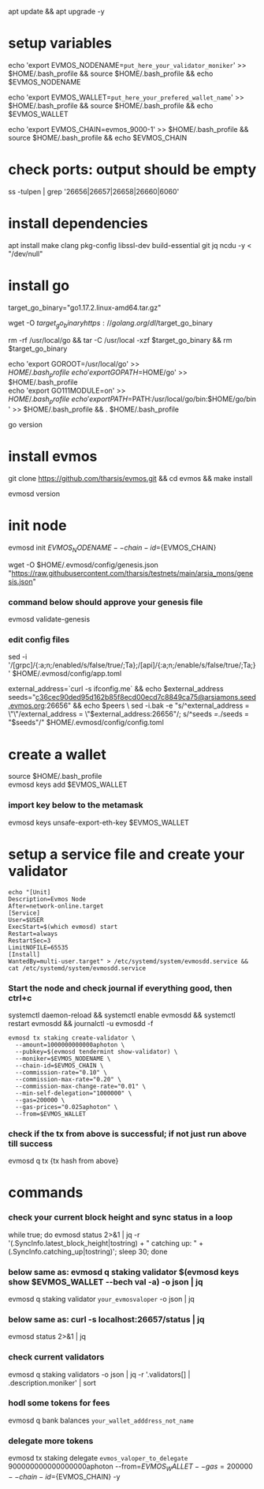 apt update && apt upgrade -y

# setup variables
echo 'export EVMOS_NODENAME=`put_here_your_validator_moniker`' >> $HOME/.bash_profile && source $HOME/.bash_profile && echo $EVMOS_NODENAME

echo 'export EVMOS_WALLET=`put_here_your_prefered_wallet_name`' >> $HOME/.bash_profile && source $HOME/.bash_profile && echo $EVMOS_WALLET

echo 'export EVMOS_CHAIN=evmos_9000-1' >> $HOME/.bash_profile && source $HOME/.bash_profile && echo $EVMOS_CHAIN
###


# check ports: output should be empty
ss -tulpen | grep '26656\|26657\|26658\|26660\|6060'
###


# install dependencies
apt install make clang pkg-config libssl-dev build-essential git jq ncdu -y < "/dev/null"
###


# install go
target_go_binary="go1.17.2.linux-amd64.tar.gz"

wget -O $target_go_binary https://golang.org/dl/$target_go_binary

rm -rf /usr/local/go && tar -C /usr/local -xzf $target_go_binary && rm $target_go_binary

echo 'export GOROOT=/usr/local/go' >> $HOME/.bash_profile \
echo 'export GOPATH=$HOME/go' >> $HOME/.bash_profile \
echo 'export GO111MODULE=on' >> $HOME/.bash_profile \
echo 'export PATH=$PATH:/usr/local/go/bin:$HOME/go/bin' >> $HOME/.bash_profile && . $HOME/.bash_profile

go version
###


# install evmos
git clone https://github.com/tharsis/evmos.git && cd evmos && make install

evmosd version
###


# init node
evmosd init ${EVMOS_NODENAME} --chain-id=${EVMOS_CHAIN}

wget -O $HOME/.evmosd/config/genesis.json "https://raw.githubusercontent.com/tharsis/testnets/main/arsia_mons/genesis.json"

### command below should approve your genesis file
evmosd validate-genesis

### edit config files
sed -i '/\[grpc\]/{:a;n;/enabled/s/false/true/;Ta};/\[api\]/{:a;n;/enable/s/false/true/;Ta;}' $HOME/.evmosd/config/app.toml

external_address=\`curl -s ifconfig.me\` && echo $external_address \
seeds="c36cec90ded95d162b85f8ecd00ecd7c8849ca75@arsiamons.seed.evmos.org:26656" && echo $peers \
sed -i.bak -e "s/^external_address = \"\"/external_address = \"$external_address:26656\"/; s/^seeds *=.*/seeds = \"$seeds\"/" $HOME/.evmosd/config/config.toml
###


# create a wallet
source $HOME/.bash_profile \
evmosd keys add $EVMOS_WALLET
### import key below to the metamask
evmosd keys unsafe-export-eth-key $EVMOS_WALLET
###


# setup a service file and create your validator
```
echo "[Unit]
Description=Evmos Node
After=network-online.target
[Service]
User=$USER
ExecStart=$(which evmosd) start
Restart=always
RestartSec=3
LimitNOFILE=65535
[Install]
WantedBy=multi-user.target" > /etc/systemd/system/evmosdd.service && cat /etc/systemd/system/evmosdd.service
```

### Start the node and check journal if everything good, then ctrl+c
systemctl daemon-reload && systemctl enable evmosdd && systemctl restart evmosdd && journalctl -u evmosdd -f


```
evmosd tx staking create-validator \
  --amount=1000000000000aphoton \
  --pubkey=$(evmosd tendermint show-validator) \
  --moniker=$EVMOS_NODENAME \
  --chain-id=$EVMOS_CHAIN \
  --commission-rate="0.10" \
  --commission-max-rate="0.20" \
  --commission-max-change-rate="0.01" \
  --min-self-delegation="1000000" \
  --gas=200000 \
  --gas-prices="0.025aphoton" \
  --from=$EVMOS_WALLET
  ```

### check if the tx from above is successful; if not just run above till success
evmosd q tx {tx hash from above}
###


# commands
### check your current block height and sync status in a loop
while true; do evmosd status 2>&1 | jq -r '(.SyncInfo.latest_block_height|tostring) + " catching up: " + (.SyncInfo.catching_up|tostring)'; sleep 30; done

### below same as: evmosd q staking validator $(evmosd keys show $EVMOS_WALLET --bech val -a) -o json | jq
evmosd q staking validator `your_evmosvaloper` -o json | jq

### below same as: curl -s localhost:26657/status | jq
evmosd status 2>&1 | jq

### check current validators
evmosd q staking validators -o json | jq -r '.validators[] | .description.moniker' | sort

### hodl some tokens for fees
evmosd q bank balances `your_wallet_adddress_not_name`

### delegate more tokens
evmosd tx staking delegate `evmos_valoper_to_delegate` 900000000000000000aphoton --from=${EVMOS_WALLET} --gas=200000 --chain-id=${EVMOS_CHAIN} -y
